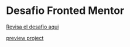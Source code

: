 # Desafio Fronted Mentor

[Revisa el desafio aqui](https://www.frontendmentor.io/challenges/ecommerce-product-page-UPsZ9MJp6)

[preview project]()